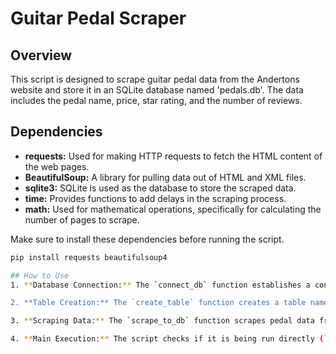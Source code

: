 # Guitar Pedal Scraper

## Overview
This script is designed to scrape guitar pedal data from the Andertons website and store it in an SQLite database named 'pedals.db'. The data includes the pedal name, price, star rating, and the number of reviews.

## Dependencies
- **requests:** Used for making HTTP requests to fetch the HTML content of the web pages.
- **BeautifulSoup:** A library for pulling data out of HTML and XML files.
- **sqlite3:** SQLite is used as the database to store the scraped data.
- **time:** Provides functions to add delays in the scraping process.
- **math:** Used for mathematical operations, specifically for calculating the number of pages to scrape.

Make sure to install these dependencies before running the script.

```bash
pip install requests beautifulsoup4

## How to Use
1. **Database Connection:** The `connect_db` function establishes a connection to the 'pedals' SQLite database. Ensure that you have the necessary permissions to create and write to a file in the script's directory.

2. **Table Creation:** The `create_table` function creates a table named 'pedals' in the connected database if it doesn't already exist. This table structure includes columns for the pedal name, price, star rating, and the number of reviews.

3. **Scraping Data:** The `scrape_to_db` function scrapes pedal data from multiple pages on the Andertons website and stores it in the 'pedals' table. The scraping is based on the provided URL, and the script takes care of pagination to ensure all available data is collected.

4. **Main Execution:** The script checks if it is being run directly (`__name__ == '__main__'`). If so, it connects to the database, creates the necessary table, specifies the URL for scraping (in this case, EQ pedals from Andertons), and executes the scraping process. Finally, the database connection is closed.

